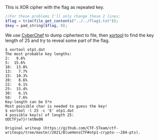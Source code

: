 This is XOR cipher with the flag as repeated key.  
```php  
//For these problems I'll only change these 2 lines:  
$flag = trim(file_get_contents("../../flag1.txt"));  
$key = pad_string($flag, 0);  
```

We use [CyberChef](https://gchq.github.io/CyberChef/) to dump ciphertext to
file, then [xortool](https://github.com/hellman/xortool) to find the key
length of 25 and try to reveal some part of the flag.  
```  
$ xortool otp1.dat  
The most probable key lengths:  
2:   9.6%  
5:  15.6%  
10:  13.0%  
13:   7.7%  
15:  10.3%  
20:   8.6%  
22:   6.1%  
25:  15.4%  
30:   6.1%  
50:   7.6%  
Key-length can be 5*n  
Most possible char is needed to guess the key!  
$ xortool -l 25 -c 'E' otp1.dat  
4 possible key(s) of length 25:  
UDCTFjw?}r!mtNe0N

Original writeup (https://github.com/CTF-STeam/ctf-
writeups/tree/master/2021/BlueHensCTF#otp1-crypto---284-pts).